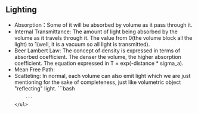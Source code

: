 
## Lighting
<div>
    <ul>
        <li>Absorption：Some of it will be absorbed by volume as it pass through it.
        <li>Internal Transmittance: The amount of light being absorbed by the volume as it travels through it. The value from 0(the volume block all the light) to 1(well, it is a vacuum so all light is transmitted).
        <li>Beer Lambert Law: The concept of density is expressed in terms of absorbed coefficient. The denser the volume, the higher absorption coefficient. The equation expressed in T = exp(-distance * sigma_a).
        <li>Mean Free Path: 
        <li>Scatteting: In normal, each volume can also emit light which we are just mentioning for the sake of completeness, just like volumetric object "reflecting" light.
        ```bash

        ```    
    </ul>
</div>